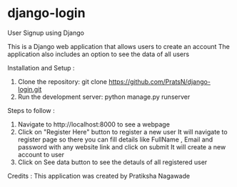 # django-login

User Signup using Django

This is a Django web application that allows users to create an account
The application also includes an option to see the data of all users

Installation and Setup :

1. Clone the repository: git clone https://github.com/PratsN/django-login.git
2. Run the development server: python manage.py runserver

Steps to follow :

1. Navigate to http://localhost:8000 to see a webpage
2. Click on "Register Here" button to register a new user
It will navigate to register page so there you can fill details like FullName , Email and password with any website link and click on submit
It will create a new account to user
3. Click on See data button to see the detauls of all registered user


Credits :
This application was created by Pratiksha Nagawade
